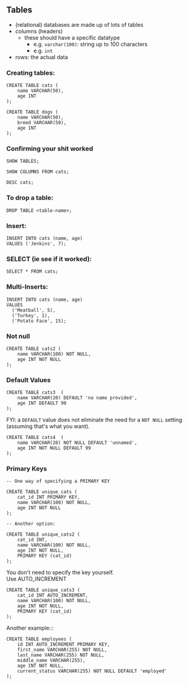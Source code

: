 ## Tables
- (relational) databases are made up of lots of tables 
- columns (headers)
  - these should have a specific datatype
    - e.g. `varchar(100)`: string up to 100 characters
    - e.g. `int`
- rows: the actual data

### Creating tables:
```
CREATE TABLE cats (
    name VARCHAR(50),
    age INT
);
 
CREATE TABLE dogs (
    name VARCHAR(50),
    breed VARCHAR(50),
    age INT
);
```

### Confirming your shit worked
```
SHOW TABLES;

SHOW COLUMNS FROM cats;

DESC cats;
```

### To drop a table:

`DROP TABLE <table-name>;`

### Insert:

```
INSERT INTO cats (name, age) 
VALUES ('Jenkins', 7);
```

### SELECT (ie see if it worked):
`SELECT * FROM cats;`

### Multi-Inserts:
```
INSERT INTO cats (name, age) 
VALUES 
  ('Meatball', 5), 
  ('Turkey', 1), 
  ('Potato Face', 15);
```

### Not null
```
CREATE TABLE cats2 (
    name VARCHAR(100) NOT NULL,
    age INT NOT NULL
);
```

### Default Values
```
CREATE TABLE cats3  (    
    name VARCHAR(20) DEFAULT 'no name provided',    
    age INT DEFAULT 99  
);
```

FYI: a `DEFAULT` value does not eliminate the need for a `NOT NULL` setting (assuming that's what you want).
```
CREATE TABLE cats4  (    
    name VARCHAR(20) NOT NULL DEFAULT 'unnamed',    
    age INT NOT NULL DEFAULT 99 
);
```

### Primary Keys
```
-- One way of specifying a PRIMARY KEY

CREATE TABLE unique_cats (
	cat_id INT PRIMARY KEY,
    name VARCHAR(100) NOT NULL,
    age INT NOT NULL
);

-- Another option:

CREATE TABLE unique_cats2 (
	cat_id INT,
    name VARCHAR(100) NOT NULL,
    age INT NOT NULL,
    PRIMARY KEY (cat_id)
);
```

You don't need to specify the key yourself.<br>
Use AUTO_INCREMENT
```
CREATE TABLE unique_cats3 (
    cat_id INT AUTO_INCREMENT,
    name VARCHAR(100) NOT NULL,
    age INT NOT NULL,
    PRIMARY KEY (cat_id)
);
```

Another example:::
```
CREATE TABLE employees (
    id INT AUTO_INCREMENT PRIMARY KEY,
    first_name VARCHAR(255) NOT NULL,
    last_name VARCHAR(255) NOT NULL,
    middle_name VARCHAR(255),
    age INT NOT NULL,
    current_status VARCHAR(255) NOT NULL DEFAULT 'employed'
);
```

